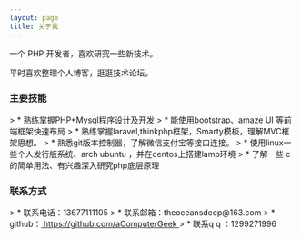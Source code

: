 ```yaml
---
layout: page
title: 关于我 
---
```


一个 PHP 开发者，喜欢研究一些新技术。
<p>
平时喜欢整理个人博客，逛逛技术论坛。
</p>



<h3>主要技能</h3>
> *	熟练掌握PHP+Mysql程序设计及开发
> * 能使用bootstrap、amaze UI 等前端框架快速布局
> * 熟练掌握laravel,thinkphp框架，Smarty模板，理解MVC框架思想。
> * 熟悉git版本控制器，了解微信支付宝等接口连接。
> * 使用linux一些个人发行版系统、arch ubuntu ，并在centos上搭建lamp环境
> * 了解一些 c 的简单用法、有兴趣深入研究php底层原理



<h3>联系方式</h3>
> * 联系电话：13677111105
> * 联系邮箱：theoceansdeep@163.com
> * github：<a target="_blank" href="https://github.com/aComputerGeek"> https://github.com/aComputerGeek </a>
> * 联系q q ：1299271996
